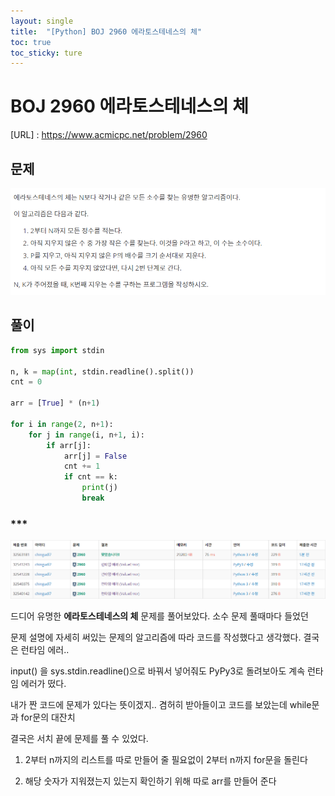 ```yaml
---
layout: single
title:  "[Python] BOJ 2960 에라토스테네스의 체"
toc: true
toc_sticky: ture
---
```




# BOJ 2960 에라토스테네스의 체

[URL] : https://www.acmicpc.net/problem/2960



## 문제

![](../images/image-20210824154856122.png)



## 풀이

```python
from sys import stdin

n, k = map(int, stdin.readline().split())
cnt = 0

arr = [True] * (n+1)

for i in range(2, n+1):
	for j in range(i, n+1, i):
		if arr[j]:
			arr[j] = False
			cnt += 1
			if cnt == k:
				print(j)
				break
```





### ***

![](../images/image-20210824155000647.png)



드디어 유명한 **에라토스테네스의 체** 문제를 풀어보았다. 소수 문제 풀때마다 들었던

문제 설명에 자세히 써있는 문제의 알고리즘에 따라 코드를 작성했다고 생각했다. 결국은 런타임 에러..

input() 을 sys.stdin.readline()으로 바꿔서 넣어줘도 PyPy3로 돌려보아도 계속 런타임 에러가 떴다.

내가 짠 코드에 문제가 있다는 뜻이겠지.. 겸허히 받아들이고 코드를 보았는데 while문과 for문의 대잔치 

결국은 서치 끝에 문제를 풀 수 있었다.  

1. 2부터 n까지의 리스트를 따로 만들어 줄 필요없이 2부터 n까지 for문을 돌린다

2. 해당 숫자가 지워졌는지 있는지 확인하기 위해 따로 arr를 만들어 준다

   







